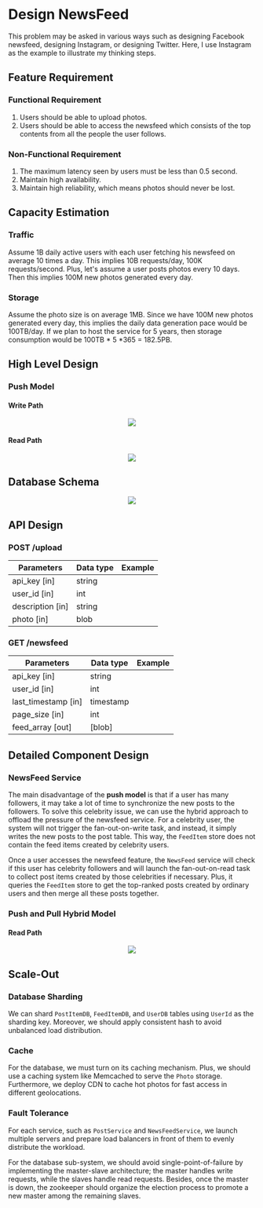 # Design NewsFeed
This problem may be asked in various ways such as designing Facebook newsfeed, designing Instagram, or designing Twitter.
Here, I use Instagram as the example to illustrate my thinking steps.


## Feature Requirement

### Functional Requirement
1. Users should be able to upload photos.
2. Users should be able to access the newsfeed which consists of the top contents from all the people the user follows.

### Non-Functional Requirement
1. The maximum latency seen by users must be less than 0.5 second.
2. Maintain high availability.
3. Maintain high reliability, which means photos should never be lost.


## Capacity Estimation

### Traffic
Assume 1B daily active users with each user fetching his newsfeed on average 10 times a day. This implies 10B requests/day, 100K requests/second. Plus, let's assume a user posts photos every 10 days. Then this implies 100M new photos generated every day.

### Storage
Assume the photo size is on average 1MB. Since we have 100M new photos generated every day, this implies the daily data generation pace would be 100TB/day. If we plan to host the service for 5 years, then storage consumption would be 100TB * 5 *365 = 182.5PB.


## High Level Design

### Push Model

#### Write Path
<p align="center">
  <img src="https://github.com/ZSShen/HackingTechInterview/blob/main/SystemDesign/NewsFeed/photos/PushModelWrite.jpg"/>
</p>

#### Read Path
<p align="center">
  <img src="https://github.com/ZSShen/HackingTechInterview/blob/main/SystemDesign/NewsFeed/photos/PushModelRead.jpg"/>
</p>


## Database Schema
<p align="center">
  <img src="https://github.com/ZSShen/HackingTechInterview/blob/main/SystemDesign/NewsFeed/photos/PushModelSchema.jpg"/>
</p>


## API Design

### POST /upload
| Parameters       | Data type | Example |
|------------------|-----------|---------|
| api_key [in]     | string    |         |
| user_id [in]     | int       |         |
| description [in] | string    |         |
| photo [in]       | blob      |         |

### GET /newsfeed
| Parameters              | Data type | Example |
|-------------------------|-----------|---------|
| api_key [in]            | string    |         |
| user_id [in]            | int       |         |
| last_timestamp [in]     | timestamp |         |
| page_size [in]          | int       |         |
| feed_array [out]        | [blob]    |         |


## Detailed Component Design

### NewsFeed Service
The main disadvantage of the **push model** is that if a user has many followers, it may take a lot of time to synchronize the new posts to the followers. To solve this celebrity issue, we can use the hybrid approach to offload the pressure of the newsfeed service. For a celebrity user, the system will not trigger the fan-out-on-write task, and instead, it simply writes the new posts to the post table. This way, the `FeedItem` store does not contain the feed items created by celebrity users.

Once a user accesses the newsfeed feature, the `NewsFeed` service will check if this user has celebrity followers and will launch the fan-out-on-read task to collect post items created by those celebrities if necessary. Plus, it queries the `FeedItem` store to get the top-ranked posts created by ordinary users and then merge all these posts together.


### Push and Pull Hybrid Model
#### Read Path
<p align="center">
  <img src="https://github.com/ZSShen/HackingTechInterview/blob/main/SystemDesign/NewsFeed/photos/HybridMode.jpg"/>
</p>

## Scale-Out

### Database Sharding
We can shard `PostItemDB`, `FeedItemDB`, and `UserDB` tables using `UserId` as the sharding key. Moreover, we should apply consistent hash to avoid unbalanced load distribution.

### Cache
For the database, we must turn on its caching mechanism. Plus, we should use a caching system like Memcached to serve the `Photo` storage. Furthermore, we deploy CDN to cache hot photos for fast access in different geolocations.

### Fault Tolerance
For each service, such as `PostService` and `NewsFeedService`, we launch multiple servers and prepare load balancers in front of them to evenly distribute the workload.

For the database sub-system, we should avoid single-point-of-failure by implementing the master-slave architecture; the master handles write requests, while the slaves handle read requests. Besides, once the master is down, the zookeeper should organize the election process to promote a new master among the remaining slaves.

